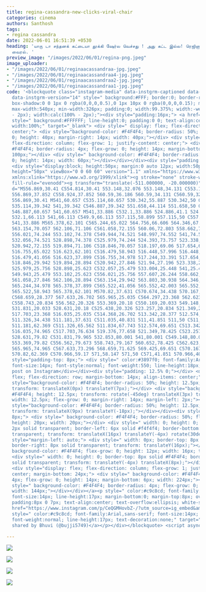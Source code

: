 ```yaml
---
title: regina-cassandra-new-clicks-viral-chair
categories: cinema
authors: Santhosh
tags:
- regina cassandra
date: 2022-06-01 16:51:39 +0530
heading: 'யாரு டா சந்தனக் கட்டையா தூக்கி ஷேர்ல வெச்சது ! அது கட்ட இல்ல! ரெஜினா கிளிக்
  வைரல். '
preview_image: "/images/2022/06/01/regina-png.jpeg"
image_uploader:
- "/images/2022/06/01/reginaacassandraa-jpg.jpeg"
- "/images/2022/06/01/reginaacassandraa4-jpg.jpeg"
- "/images/2022/06/01/reginaacassandraa2-jpg.jpeg"
- "/images/2022/06/01/reginaacassandraa1-jpg.jpeg"
code: '<blockquote class="instagram-media" data-instgrm-captioned data-instgrm-permalink="https://www.instagram.com/p/CeQGMHovbZ-/?utm_source=ig_embed&amp;utm_campaign=loading"
  data-instgrm-version="14" style=" background:#FFF; border:0; border-radius:3px;
  box-shadow:0 0 1px 0 rgba(0,0,0,0.5),0 1px 10px 0 rgba(0,0,0,0.15); margin: 1px;
  max-width:540px; min-width:326px; padding:0; width:99.375%; width:-webkit-calc(100%
  - 2px); width:calc(100% - 2px);"><div style="padding:16px;"> <a href="https://www.instagram.com/p/CeQGMHovbZ-/?utm_source=ig_embed&amp;utm_campaign=loading"
  style=" background:#FFFFFF; line-height:0; padding:0 0; text-align:center; text-decoration:none;
  width:100%;" target="_blank"> <div style=" display: flex; flex-direction: row; align-items:
  center;"> <div style="background-color: #F4F4F4; border-radius: 50%; flex-grow:
  0; height: 40px; margin-right: 14px; width: 40px;"></div> <div style="display: flex;
  flex-direction: column; flex-grow: 1; justify-content: center;"> <div style=" background-color:
  #F4F4F4; border-radius: 4px; flex-grow: 0; height: 14px; margin-bottom: 6px; width:
  100px;"></div> <div style=" background-color: #F4F4F4; border-radius: 4px; flex-grow:
  0; height: 14px; width: 60px;"></div></div></div><div style="padding: 19% 0;"></div>
  <div style="display:block; height:50px; margin:0 auto 12px; width:50px;"><svg width="50px"
  height="50px" viewBox="0 0 60 60" version="1.1" xmlns="https://www.w3.org/2000/svg"
  xmlns:xlink="https://www.w3.org/1999/xlink"><g stroke="none" stroke-width="1" fill="none"
  fill-rule="evenodd"><g transform="translate(-511.000000, -20.000000)" fill="#000000"><g><path
  d="M556.869,30.41 C554.814,30.41 553.148,32.076 553.148,34.131 C553.148,36.186 554.814,37.852
  556.869,37.852 C558.924,37.852 560.59,36.186 560.59,34.131 C560.59,32.076 558.924,30.41
  556.869,30.41 M541,60.657 C535.114,60.657 530.342,55.887 530.342,50 C530.342,44.114
  535.114,39.342 541,39.342 C546.887,39.342 551.658,44.114 551.658,50 C551.658,55.887
  546.887,60.657 541,60.657 M541,33.886 C532.1,33.886 524.886,41.1 524.886,50 C524.886,58.899
  532.1,66.113 541,66.113 C549.9,66.113 557.115,58.899 557.115,50 C557.115,41.1 549.9,33.886
  541,33.886 M565.378,62.101 C565.244,65.022 564.756,66.606 564.346,67.663 C563.803,69.06
  563.154,70.057 562.106,71.106 C561.058,72.155 560.06,72.803 558.662,73.347 C557.607,73.757
  556.021,74.244 553.102,74.378 C549.944,74.521 548.997,74.552 541,74.552 C533.003,74.552
  532.056,74.521 528.898,74.378 C525.979,74.244 524.393,73.757 523.338,73.347 C521.94,72.803
  520.942,72.155 519.894,71.106 C518.846,70.057 518.197,69.06 517.654,67.663 C517.244,66.606
  516.755,65.022 516.623,62.101 C516.479,58.943 516.448,57.996 516.448,50 C516.448,42.003
  516.479,41.056 516.623,37.899 C516.755,34.978 517.244,33.391 517.654,32.338 C518.197,30.938
  518.846,29.942 519.894,28.894 C520.942,27.846 521.94,27.196 523.338,26.654 C524.393,26.244
  525.979,25.756 528.898,25.623 C532.057,25.479 533.004,25.448 541,25.448 C548.997,25.448
  549.943,25.479 553.102,25.623 C556.021,25.756 557.607,26.244 558.662,26.654 C560.06,27.196
  561.058,27.846 562.106,28.894 C563.154,29.942 563.803,30.938 564.346,32.338 C564.756,33.391
  565.244,34.978 565.378,37.899 C565.522,41.056 565.552,42.003 565.552,50 C565.552,57.996
  565.522,58.943 565.378,62.101 M570.82,37.631 C570.674,34.438 570.167,32.258 569.425,30.349
  C568.659,28.377 567.633,26.702 565.965,25.035 C564.297,23.368 562.623,22.342 560.652,21.575
  C558.743,20.834 556.562,20.326 553.369,20.18 C550.169,20.033 549.148,20 541,20 C532.853,20
  531.831,20.033 528.631,20.18 C525.438,20.326 523.257,20.834 521.349,21.575 C519.376,22.342
  517.703,23.368 516.035,25.035 C514.368,26.702 513.342,28.377 512.574,30.349 C511.834,32.258
  511.326,34.438 511.181,37.631 C511.035,40.831 511,41.851 511,50 C511,58.147 511.035,59.17
  511.181,62.369 C511.326,65.562 511.834,67.743 512.574,69.651 C513.342,71.625 514.368,73.296
  516.035,74.965 C517.703,76.634 519.376,77.658 521.349,78.425 C523.257,79.167 525.438,79.673
  528.631,79.82 C531.831,79.965 532.853,80.001 541,80.001 C549.148,80.001 550.169,79.965
  553.369,79.82 C556.562,79.673 558.743,79.167 560.652,78.425 C562.623,77.658 564.297,76.634
  565.965,74.965 C567.633,73.296 568.659,71.625 569.425,69.651 C570.167,67.743 570.674,65.562
  570.82,62.369 C570.966,59.17 571,58.147 571,50 C571,41.851 570.966,40.831 570.82,37.631"></path></g></g></g></svg></div><div
  style="padding-top: 8px;"> <div style=" color:#3897f0; font-family:Arial,sans-serif;
  font-size:14px; font-style:normal; font-weight:550; line-height:18px;">View this
  post on Instagram</div></div><div style="padding: 12.5% 0;"></div> <div style="display:
  flex; flex-direction: row; margin-bottom: 14px; align-items: center;"><div> <div
  style="background-color: #F4F4F4; border-radius: 50%; height: 12.5px; width: 12.5px;
  transform: translateX(0px) translateY(7px);"></div> <div style="background-color:
  #F4F4F4; height: 12.5px; transform: rotate(-45deg) translateX(3px) translateY(1px);
  width: 12.5px; flex-grow: 0; margin-right: 14px; margin-left: 2px;"></div> <div
  style="background-color: #F4F4F4; border-radius: 50%; height: 12.5px; width: 12.5px;
  transform: translateX(9px) translateY(-18px);"></div></div><div style="margin-left:
  8px;"> <div style=" background-color: #F4F4F4; border-radius: 50%; flex-grow: 0;
  height: 20px; width: 20px;"></div> <div style=" width: 0; height: 0; border-top:
  2px solid transparent; border-left: 6px solid #f4f4f4; border-bottom: 2px solid
  transparent; transform: translateX(16px) translateY(-4px) rotate(30deg)"></div></div><div
  style="margin-left: auto;"> <div style=" width: 0px; border-top: 8px solid #F4F4F4;
  border-right: 8px solid transparent; transform: translateY(16px);"></div> <div style="
  background-color: #F4F4F4; flex-grow: 0; height: 12px; width: 16px; transform: translateY(-4px);"></div>
  <div style=" width: 0; height: 0; border-top: 8px solid #F4F4F4; border-left: 8px
  solid transparent; transform: translateY(-4px) translateX(8px);"></div></div></div>
  <div style="display: flex; flex-direction: column; flex-grow: 1; justify-content:
  center; margin-bottom: 24px;"> <div style=" background-color: #F4F4F4; border-radius:
  4px; flex-grow: 0; height: 14px; margin-bottom: 6px; width: 224px;"></div> <div
  style=" background-color: #F4F4F4; border-radius: 4px; flex-grow: 0; height: 14px;
  width: 144px;"></div></div></a><p style=" color:#c9c8cd; font-family:Arial,sans-serif;
  font-size:14px; line-height:17px; margin-bottom:0; margin-top:8px; overflow:hidden;
  padding:8px 0 7px; text-align:center; text-overflow:ellipsis; white-space:nowrap;"><a
  href="https://www.instagram.com/p/CeQGMHovbZ-/?utm_source=ig_embed&amp;utm_campaign=loading"
  style=" color:#c9c8cd; font-family:Arial,sans-serif; font-size:14px; font-style:normal;
  font-weight:normal; line-height:17px; text-decoration:none;" target="_blank">A post
  shared by Bhuvi (@bujji5749)</a></p></div></blockquote> <script async src="//www.instagram.com/embed.js"></script>'

---
```

![](/images/2022/06/01/reginaacassandraa4-jpg.jpeg)

![](/images/2022/06/01/reginaacassandraa2-jpg.jpeg)

![](/images/2022/06/01/reginaacassandraa1-jpg.jpeg)

![](/images/2022/06/01/reginaacassandraa-jpg.jpeg)
